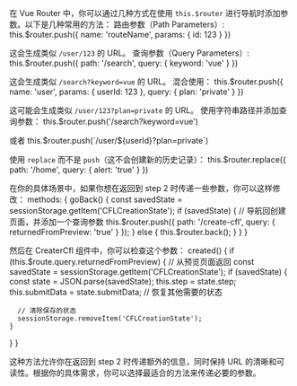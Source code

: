 在 Vue Router 中，你可以通过几种方式在使用 `this.$router` 进行导航时添加参数。以下是几种常用的方法：
路由参数（Path Parameters）:
this.$router.push({ name: 'routeName', params: { id: 123 } })

这会生成类似 `/user/123` 的 URL。
查询参数（Query Parameters）:
this.$router.push({ path: '/search', query: { keyword: 'vue' } })

这会生成类似 `/search?keyword=vue` 的 URL。
混合使用：
this.$router.push({
  name: 'user',
  params: { userId: 123 },
  query: { plan: 'private' }
})

这可能会生成类似 `/user/123?plan=private` 的 URL。
使用字符串路径并添加查询参数：
this.$router.push('/search?keyword=vue')

或者
this.$router.push(`/user/${userId}?plan=private`)

使用 `replace` 而不是 `push`（这不会创建新的历史记录）：
this.$router.replace({ path: '/home', query: { alert: 'true' } })

在你的具体场景中，如果你想在返回到 step 2 时传递一些参数，你可以这样修改：
methods: {
  goBack() {
    const savedState = sessionStorage.getItem('CFLCreationState');
    if (savedState) {
      // 导航回创建页面，并添加一个查询参数
      this.$router.push({
        path: '/create-cfl',
        query: { returnedFromPreview: 'true' }
      });
    } else {
      this.$router.back();
    }
  }
}

然后在 CreaterCfl 组件中，你可以检查这个参数：
created() {
  if (this.$route.query.returnedFromPreview) {
    // 从预览页面返回
    const savedState = sessionStorage.getItem('CFLCreationState');
    if (savedState) {
      const state = JSON.parse(savedState);
      this.step = state.step;
      this.submitData = state.submitData;
      // 恢复其他需要的状态

      // 清除保存的状态
      sessionStorage.removeItem('CFLCreationState');
    }
  }
}

这种方法允许你在返回到 step 2 时传递额外的信息，同时保持 URL 的清晰和可读性。根据你的具体需求，你可以选择最适合的方法来传递必要的参数。